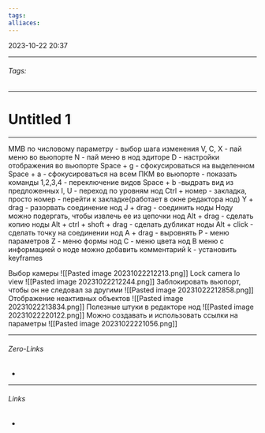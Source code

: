 ```yaml
---
tags: 
alliaces:
---
```

2023-10-22
20:37
***
###### Tags: #
***
# Untitled 1
***
MMB по числовому параметру - выбор шага изменения
V, C, X - пай меню во вьюпорте
N - пай меню в нод эдиторе
D - настройки отображения во вьюпорте
Space + g - сфокусироваться на выделенном
Space + a - сфокусироваться на всем
ПКМ во вьюпорте - показать команды
1,2,3,4 - переключение видов
Space + b -выдрать вид из предложенных
I, U - переход по уровням нод
Ctrl + номер - закладка, просто номер - перейти к закладке(работает в окне редактора нод)
Y + drag - разорвать соединение нод
J + drag - соединить ноды
Ноду можно подергать, чтобы извлечь ее из цепочки нод
Alt + drag - сделать копию ноды
Alt + ctrl + shoft + drag - сделать дубликат ноды
Alt + click - сделать точку на соединении нод
A + drag - выровнять
P - меню параметров
Z - меню формы нод
C - меню цвета нод
В меню с информацией о ноде можно добавить комментарий
k - установить keyframes

Выбор камеры
![[Pasted image 20231022212213.png]]
Lock camera lo view
![[Pasted image 20231022212244.png]]
Заблокировать вьюпорт, чтобы он не следовал за другими
![[Pasted image 20231022212858.png]]
Отображение неактивных объектов
![[Pasted image 20231022213834.png]]
Полезные штуки в редакторе нод
![[Pasted image 20231022220122.png]]
Можно создавать и использовать ссылки на параметры
![[Pasted image 20231022221056.png]]

***
###### Zero-Links
-
***
###### Links
-